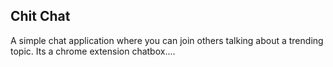 ## Chit Chat
A simple chat application where you can join others talking about a trending topic. Its a chrome extension chatbox....

